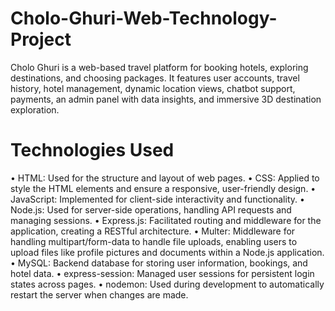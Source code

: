 # Cholo-Ghuri-Web-Technology-Project
Cholo Ghuri is a web-based travel platform for booking hotels, exploring destinations, and choosing packages. It features user accounts, travel history, hotel management, dynamic location views, chatbot support, payments, an admin panel with data insights, and immersive 3D destination exploration.

# Technologies Used 
• HTML: Used for the structure and layout of web pages. 
• CSS: Applied to style the HTML elements and ensure a responsive, user-friendly design. 
• JavaScript: Implemented for client-side interactivity and functionality. 
• Node.js: Used for server-side operations, handling API requests and managing sessions. 
• Express.js: Facilitated routing and middleware for the application, creating a RESTful architecture. 
• Multer: Middleware for handling multipart/form-data to handle file uploads, enabling users to 
upload files like profile pictures and documents within a Node.js application. 
• MySQL: Backend database for storing user information, bookings, and hotel data. 
• express-session: Managed user sessions for persistent login states across pages. 
• nodemon: Used during development to automatically restart the server when changes are made.
